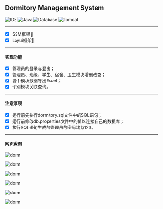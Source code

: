 ## Dormitory Management System 

![IDE](https://img.shields.io/badge/IDE-IntelliJ%20IDEA-brightgreen.svg) ![Java](https://img.shields.io/badge/Java-11-blue) ![Database](https://img.shields.io/badge/MySQL-8-lightgrey) ![Tomcat](https://img.shields.io/badge/Tomcat-9-orange)
<hr>

- [x] SSM框架🎨
- [x] Layui框架🎄
<hr>

#### 实现功能
- [x] 管理员的登录与登出；
- [x] 管理员、班级、学生、宿舍、卫生模块增删改查；
- [x] 各个模块数据导出Excel；
- [x] 个别模块关联查询。
<hr>

#### 注意事项
- [x] 运行前先执行dormitory.sql文件中的SQL语句；
- [x] 运行前修改db.properties文件中的值以连接自己的数据库；
- [x] 执行SQL语句生成的管理员的密码均为123。
<hr>

#### 网页截图
![dorm](https://sky-take-out-jzh.oss-cn-beijing.aliyuncs.com/Snipaste_2023-12-28_17-56-23.png)

![dorm](https://sky-take-out-jzh.oss-cn-beijing.aliyuncs.com/Snipaste_2023-12-28_17-56-36.png)

![dorm](https://sky-take-out-jzh.oss-cn-beijing.aliyuncs.com/Snipaste_2023-12-14_09-44-23.png)

![dorm](https://sky-take-out-jzh.oss-cn-beijing.aliyuncs.com/Snipaste_2023-12-14_10-29-25.png)

![dorm](https://sky-take-out-jzh.oss-cn-beijing.aliyuncs.com/1AXGMTCK_Q4R%25KHK63XMX17.png)

![dorm](https://sky-take-out-jzh.oss-cn-beijing.aliyuncs.com/Snipaste_2023-12-14_10-37-13.png)
